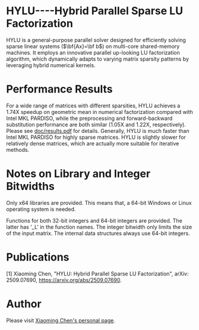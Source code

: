 HYLU----Hybrid Parallel Sparse LU Factorization
=========
HYLU is a general-purpose parallel solver designed for efficiently solving sparse linear systems ($\bf{Ax}=\bf b$) on multi-core shared-memory machines. It employs an innovative parallel up-looking LU factorization algorithm, which dynamically adapts to varying matrix sparsity patterns by leveraging hybrid numerical kernels.

Performance Results
============
For a wide range of matrices with different sparsities, HYLU achieves a 1.74X speedup on geometric mean in numerical factorization compared with Intel MKL PARDISO, while the preprocessing and forward-backward substitution performance are both similar (1.05X and 1.22X, respectively). Please see [doc/results.pdf](https://github.com/chenxm1986/hylu/blob/main/doc/results.pdf) for details. Generally, HYLU is much faster than Intel MKL PARDISO for highly sparse matrices. HYLU is slightly slower for relatively dense matrices, which are actually more suitable for iterative methods.



Notes on Library and Integer Bitwidths
============
Only x64 libraries are provided. This means that, a 64-bit Windows or Linux operating system is needed.

Functions for both 32-bit integers and 64-bit integers are provided. The latter has '_L' in the function names. The integer bitwidth only limits the size of the input matrix. The internal data structures always use 64-bit integers.

Publications
============
[1] Xiaoming Chen, "HYLU: Hybrid Parallel Sparse LU Factorization", arXiv: 2509.07690, https://arxiv.org/abs/2509.07690.

Author
============
Please visit [Xiaoming Chen's personal page](http://people.ucas.edu.cn/~chenxm).
